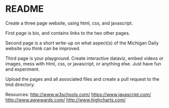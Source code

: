 # README #

Create a three page website, using html, css, and javascript.

First page is bio, and contains links to the two other pages.

Second page is a short write-up on what aspect(s) of the Michigan Daily website you think can be improved.

Third page is your playground. Create interactive dataviz, embed videos or images, mess with html, css, or javascript, or anything else. Just have fun and experiment.

Upload the pages and all associated files and create a pull request to the tmd directory.

Resources:
http://www.w3schools.com/
https://www.javascript.com/
http://www.awwwards.com/
http://www.highcharts.com/


